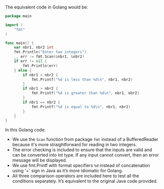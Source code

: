 The equivalent code in Golang would be:

```go
package main

import (
	"fmt"
)

func main() {
	var nbr1, nbr2 int
	fmt.Println("Enter two integers")
	_, err := fmt.Scan(&nbr1, &nbr2)
	if err != nil {
		fmt.Println(err)
	} else {
		if nbr1 < nbr2 {
			fmt.Printf("%d is less than %d\n", nbr1, nbr2)
		}
		if nbr1 > nbr2 {
			fmt.Printf("%d is greater than %d\n", nbr1, nbr2)
		}
		if nbr1 == nbr2 {
			fmt.Printf("%d is equal to %d\n", nbr1, nbr2)
		}
	}
}
```
In this Golang code: 
- We use the `Scan` function from package `fmt` instead of a BufferedReader because it's more straightforward for reading in two integers. 
- The error checking is included to ensure that the inputs are valid and can be converted into int type. If any input cannot convert, then an error message will be displayed.  
- We use fmt.Printf with format specifiers `%d` instead of concatenation using '+' sign in Java as it’s more idiomatic for Golang. 
- All three comparison operators are included here to test all the conditions separately. It’s equivalent to the original Java code provided.

